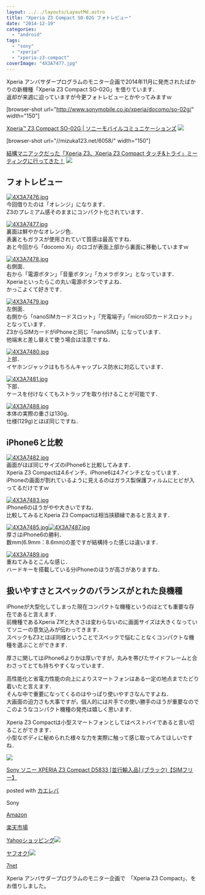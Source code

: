 ```yaml
---
layout: ../../layouts/LayoutMd.astro
title: "Xperia Z3 Compact SO-02G フォトレビュー"
date: "2014-12-19"
categories: 
  - "android"
tags: 
  - "sony"
  - "xperia"
  - "xperia-z3-compact"
coverImage: "4X3A7477.jpg"
---
```


Xperia アンバサダープログラムのモニター企画で2014年11月に発売されたばかりの新機種「Xperia Z3 Compact SO-02G」を借りています．  
返却が来週に迫っていますが今更フォトレビューとかやってみますｗ

\[browser-shot url="http://www.sonymobile.co.jp/xperia/docomo/so-02g/" width="150"\]

[Xperia™ Z3 Compact SO-02G | ソニーモバイルコミュニケーションズ](http://www.sonymobile.co.jp/xperia/docomo/so-02g/) [![](http://b.hatena.ne.jp/entry/image/http://www.sonymobile.co.jp/xperia/docomo/so-02g/)](http://b.hatena.ne.jp/entry/http://www.sonymobile.co.jp/xperia/docomo/so-02g/)

\[browser-shot url="//mizuka123.net/6058/" width="150"\]

[結構マニアックだった「Xperia Z3、Xperia Z3 Compact タッチ&トライ」ミーティングに行ってきた！](//mizuka123.net/6058/) [![](http://b.hatena.ne.jp/entry/image///mizuka123.net/6058/)](http://b.hatena.ne.jp/entry///mizuka123.net/6058/)

## フォトレビュー

[![4X3A7476.jpg](images/15755012299_fcf481b727_b.jpg)](https://www.flickr.com/photos/67522130@N08/15755012299/ "4X3A7476.jpg")  
今回借りたのは「オレンジ」になります．  
Z3のプレミアム感そのままにコンパクト化されています．

[![4X3A7477.jpg](images/15753766610_42c92ef377_b.jpg)](https://www.flickr.com/photos/67522130@N08/15753766610/ "4X3A7477.jpg")  
裏面は鮮やかなオレンジ色．  
表裏ともガラスが使用されていて質感は最高ですね．  
あと今回から「docomo Xi」のロゴが表面上部から裏面に移動していますｗ

[![4X3A7478.jpg](images/15941046175_4be9236696_b.jpg)](https://www.flickr.com/photos/67522130@N08/15941046175/ "4X3A7478.jpg")  
右側面．  
右から「電源ボタン」「音量ボタン」「カメラボタン」となっています．  
Xperiaといったらこの丸い電源ボタンですよね．  
かっこよくて好きです．

[![4X3A7479.jpg](images/15318785964_4b2804e8c5_b.jpg)](https://www.flickr.com/photos/67522130@N08/15318785964/ "4X3A7479.jpg")  
左側面．  
右側から「nanoSIMカードスロット」「充電端子」「microSDカードスロット」となっています．  
Z3からSIMカードがiPhoneと同じ「nanoSIM」になっています．  
他端末と差し替えて使う場合は注意ですね．

[![4X3A7480.jpg](images/15321420713_427e6faa16_b.jpg)](https://www.flickr.com/photos/67522130@N08/15321420713/ "4X3A7480.jpg")  
上部．  
イヤホンジャックはもちろんキャップレス防水に対応しています．

[![4X3A7481.jpg](images/15755308177_bbb970d189_b.jpg)](https://www.flickr.com/photos/67522130@N08/15755308177/ "4X3A7481.jpg")  
下部．  
ケースを付けなくてもストラップを取り付けることが可能です．

[![4X3A7488.jpg](images/15755032909_eda43feb49_b.jpg)](https://www.flickr.com/photos/67522130@N08/15755032909/ "4X3A7488.jpg")  
本体の実際の重さは130g．  
仕様(129g)とほぼ同じですね．

## iPhone6と比較

[![4X3A7482.jpg](images/15940390492_114ce68591_b.jpg)](https://www.flickr.com/photos/67522130@N08/15940390492/ "4X3A7482.jpg")  
画面がほぼ同じサイズのiPhone6と比較してみます．  
Xperia Z3 Compactは4.6インチ，iPhone6は4.7インチとなっています．  
iPhoneの画面が割れているように見えるのはガラス製保護フィルムにヒビが入ってるだけですｗ

[![4X3A7483.jpg](images/15321427093_2bd68c2b9d_b.jpg)](https://www.flickr.com/photos/67522130@N08/15321427093/ "4X3A7483.jpg")  
iPhone6のほうがやや大きいですね．  
比較してみるとXperia Z3 Compactは相当挟額縁であると言えます．

[![4X3A7485.jpg](images/15753632538_3e7b6e3e4f_b.jpg)](https://www.flickr.com/photos/67522130@N08/15753632538/ "4X3A7485.jpg")[![4X3A7487.jpg](images/15755031009_887155f149_b.jpg)](https://www.flickr.com/photos/67522130@N08/15755031009/ "4X3A7487.jpg")  
厚さはiPhone6の勝利．  
数mm(6.9mm：8.6mm)の差ですが結構持った感じは違います．

[![4X3A7489.jpg](images/15321438533_8e74288cb6_b.jpg)](https://www.flickr.com/photos/67522130@N08/15321438533/ "4X3A7489.jpg")  
重ねてみるとこんな感じ．  
ハードキーを搭載している分iPhoneのほうが高さがありますね．

## 扱いやすさとスペックのバランスがとれた良機種

iPhoneが大型化してしまった現在コンパクトな機種というのはとても重要な存在であると言えます．  
前機種であるXperia Z1fと大きさは変わらないのに画面サイズは大きくなっていてソニーの意気込みが伝わってきます．  
スペックもZ3とほぼ同様ということでスペックで悩むことなくコンパクトな機種を選ぶことができます．

厚さに関してはiPhone6よりかは厚いですが，丸みを帯びたサイドフレームと合わさってとても持ちやすくなっています．

高性能化と省電力性能の向上によりスマートフォンはある一定の地点までたどり着いたと言えます．  
そんな中で重要になってくるのはやっぱり使いやすさなんですよね．  
大画面の迫力さも大事ですが，個人的には片手での使い勝手のほうが重要なのでこのようなコンパクト機種の発売は嬉しく思います．

Xperia Z3 Compactは小型スマートフォンとしてはベストバイであると言い切ることができます．  
小型なボディに秘められた様々な力を実際に触って感じ取ってみてほしいですね．

[![](images/41vafN95O%2BL._SL160_.jpg)](https://www.amazon.co.jp/exec/obidos/ASIN/B00NTVBOZW/mizuka123-22/ref=nosim/)

[Sony ソニー XPERIA Z3 Compact D5833 \[並行輸入品\] (ブラック)【SIMフリー】](https://www.amazon.co.jp/exec/obidos/ASIN/B00NTVBOZW/mizuka123-22/ref=nosim/)

posted with [カエレバ](http://kaereba.com)

Sony

[Amazon](http://www.amazon.co.jp/gp/search?keywords=Sony%20%83%5C%83j%81%5B%20XPERIA%20Z3%20Compact%20D5833%20%5B%95%C0%8Ds%97A%93%FC%95i%5D%20%28%83u%83%89%83b%83N%29%81ySIM%83t%83%8A%81%5B%81z&__mk_ja_JP=%83J%83%5E%83J%83i&tag=mizuka123-22 "アマゾン")

[楽天市場](http://hb.afl.rakuten.co.jp/hgc/032b53ee.4b34c5ee.0f4a541e.f440145e/?pc=http%3A%2F%2Fsearch.rakuten.co.jp%2Fsearch%2Fmall%2FSony%2520%25E3%2582%25BD%25E3%2583%258B%25E3%2583%25BC%2520XPERIA%2520Z3%2520Compact%2520D5833%2520%255B%25E4%25B8%25A6%25E8%25A1%258C%25E8%25BC%25B8%25E5%2585%25A5%25E5%2593%2581%255D%2520%2528%25E3%2583%2596%25E3%2583%25A9%25E3%2583%2583%25E3%2582%25AF%2529%25E3%2580%2590SIM%25E3%2583%2595%25E3%2583%25AA%25E3%2583%25BC%25E3%2580%2591%2F-%2Ff.1-p.1-s.1-sf.0-st.A-v.2%3Fx%3D0%26scid%3Daf_ich_link_urltxt%26m%3Dhttp%3A%2F%2Fm.rakuten.co.jp%2F "楽天市場")

[Yahooショッピング![](//ad.jp.ap.valuecommerce.com/servlet/gifbanner?sid=3066752&pid=881990642)](//ck.jp.ap.valuecommerce.com/servlet/referral?sid=3066752&pid=881990642&vc_url=http%3A%2F%2Fshopping.search.yahoo.co.jp%2Fsearch%3FuIv%3Don%26ei%3DUTF-8%26tab_ex%3Dcommerce%26slider%3D0%26va%3DSony%2520%25E3%2582%25BD%25E3%2583%258B%25E3%2583%25BC%2520XPERIA%2520Z3%2520Compact%2520D5833%2520%255B%25E4%25B8%25A6%25E8%25A1%258C%25E8%25BC%25B8%25E5%2585%25A5%25E5%2593%2581%255D%2520%2528%25E3%2583%2596%25E3%2583%25A9%25E3%2583%2583%25E3%2582%25AF%2529%25E3%2580%2590SIM%25E3%2583%2595%25E3%2583%25AA%25E3%2583%25BC%25E3%2580%2591 "Yahooショッピング")

[ヤフオク!![](//ad.jp.ap.valuecommerce.com/servlet/gifbanner?sid=3066752&pid=881990645)](//ck.jp.ap.valuecommerce.com/servlet/referral?sid=3066752&pid=881990645&vc_url=http%3A%2F%2Fauctions.search.yahoo.co.jp%2Fsearch%3Fvo%3D%26ve%3D%26auccat%3D0%26aucminprice%3D%26aucmaxprice%3D%26aucmin_bidorbuy_price%3D%26aucmax_bidorbuy_price%3D%26loc_cd%3D0%26abatch%3D0%26istatus%3D0%26filtered%3D1%26ei%3DUTF-8%26tab_ex%3Dcommerce%26va%3DSony%2520%25E3%2582%25BD%25E3%2583%258B%25E3%2583%25BC%2520XPERIA%2520Z3%2520Compact%2520D5833%2520%255B%25E4%25B8%25A6%25E8%25A1%258C%25E8%25BC%25B8%25E5%2585%25A5%25E5%2593%2581%255D%2520%2528%25E3%2583%2596%25E3%2583%25A9%25E3%2583%2583%25E3%2582%25AF%2529%25E3%2580%2590SIM%25E3%2583%2595%25E3%2583%25AA%25E3%2583%25BC%25E3%2580%2591 "ヤフオク!")

[7net](//ck.jp.ap.valuecommerce.com/servlet/referral?sid=3066752&pid=881990643&vc_url=http%3A%2F%2Fwww.7netshopping.jp%2Fall%2Fsearch_result%2F-%2Fbprice%2Foff%2Fsort%2F0%2Fkword_in%2FSony%2520%25E3%2582%25BD%25E3%2583%258B%25E3%2583%25BC%2520XPERIA%2520Z3%2520Compact%2520D5833%2520%255B%25E4%25B8%25A6%25E8%25A1%258C%25E8%25BC%25B8%25E5%2585%25A5%25E5%2593%2581%255D%2520%2528%25E3%2583%2596%25E3%2583%25A9%25E3%2583%2583%25E3%2582%25AF%2529%25E3%2580%2590SIM%25E3%2583%2595%25E3%2583%25AA%25E3%2583%25BC%25E3%2580%2591%2FallGoods%2Fon%2Fsubmit.x%2F30%2Fdisp_result%2F1%2Fsubmit.y%2F9%2Fprvlg%2Foff%2Fnobuy%2Fon%2FsetProduct%2Foff%2Foop%2Fon%2Fctgy%2Fall%2FfromKeywordSearch%2Ftrue "セブンネットショッピング")

Xperia アンバサダープログラムのモニター企画で　「Xperia Z3 Compact」、をお借りしました。
